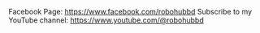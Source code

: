 Facebook Page: https://www.facebook.com/robohubbd
Subscribe to my YouTube channel: https://www.youtube.com/@robohubbd
